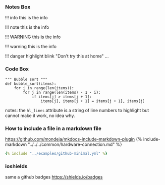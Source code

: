 ### Notes Box

!!! info
    this is the info

!!! note
    this is the info
    
!!! WARNING
    this is the info
    
!!! warning
    this is the info
    
!!! danger highlight blink "Don't try this at home"
    ...


### Code Box

``` {.py3 hl_lines="1 3" linenums="1"}
""" Bubble sort """
def bubble_sort(items):
    for i in range(len(items)):
        for j in range(len(items) - 1 - i):
            if items[j] > items[j + 1]:
                items[j], items[j + 1] = items[j + 1], items[j]
```
notes: the `hl_lines` attribute is a string of line numbers to highlight but cannot make it work, no idea why.



### How to include a file in a markdown file
https://github.com/mondeja/mkdocs-include-markdown-plugin
{% include-markdown "../../../common/hardware-connection.md" %}

~~~yaml
{% include "../examples/github-minimal.yml" %}
~~~

### ioshields

same a github badges https://shields.io/badges